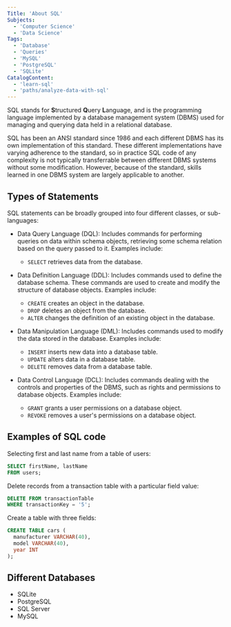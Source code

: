 ```yaml
---
Title: 'About SQL'
Subjects:
  - 'Computer Science'
  - 'Data Science'
Tags:
  - 'Database'
  - 'Queries'
  - 'MySQL'
  - 'PostgreSQL'
  - 'SQLite'
CatalogContent:
  - 'learn-sql'
  - 'paths/analyze-data-with-sql'
---
```


SQL stands for **S**tructured **Q**uery **L**anguage, and is the programming language implemented by a database management system (DBMS) used for managing and querying data held in a relational database.

SQL has been an ANSI standard since 1986 and each different DBMS has its own implementation of this standard. These different implementations have varying adherence to the standard, so in practice SQL code of any complexity is not typically transferrable between different DBMS systems without some modification. However, because of the standard, skills learned in one DBMS system are largely applicable to another.

## Types of Statements

SQL statements can be broadly grouped into four different classes, or sub-languages:

- Data Query Language (DQL): Includes commands for performing queries on data within schema objects, retrieving some schema relation based on the query passed to it. Examples include:

  - `SELECT` retrieves data from the database.

- Data Definition Language (DDL): Includes commands used to define the database schema. These commands are used to create and modify the structure of database objects. Examples include:

  - `CREATE` creates an object in the database.
  - `DROP` deletes an object from the database.
  - `ALTER` changes the definition of an existing object in the database.

- Data Manipulation Language (DML): Includes commands used to modify the data stored in the database. Examples include:

  - `INSERT` inserts new data into a database table.
  - `UPDATE` alters data in a database table.
  - `DELETE` removes data from a database table.

- Data Control Language (DCL): Includes commands dealing with the controls and properties of the DBMS, such as rights and permissions to database objects. Examples include:
  - `GRANT` grants a user permissions on a database object.
  - `REVOKE` removes a user's permissions on a database object.

## Examples of SQL code

Selecting first and last name from a table of users:

```sql
SELECT firstName, lastName
FROM users;
```

Delete records from a transaction table with a particular field value:

```sql
DELETE FROM transactionTable
WHERE transactionKey = '5';
```

Create a table with three fields:

```sql
CREATE TABLE cars (
  manufacturer VARCHAR(40),
  model VARCHAR(40),
  year INT
);
```

## Different Databases

- SQLite
- PostgreSQL
- SQL Server
- MySQL
